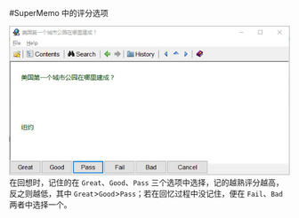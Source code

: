 #SuperMemo 中的评分选项

![Grade](../img/grade.jpg)
在回想时，记住的在 `Great`、`Good`、`Pass` 三个选项中选择，记的越熟评分越高，反之则越低，其中 `Great`>`Good`>`Pass`；若在回忆过程中没记住，便在 `Fail`、`Bad` 两者中选择一个。
